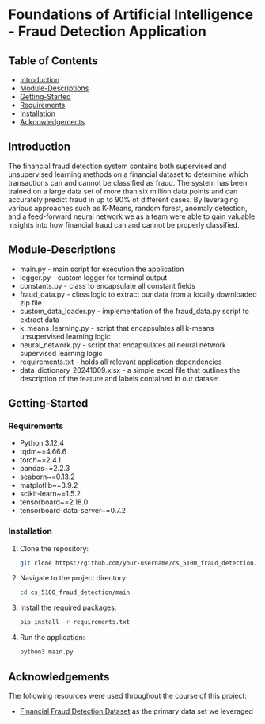 # Foundations of Artificial Intelligence - Fraud Detection Application

## Table of Contents

- [Introduction](#Introduction)
- [Module-Descriptions](#Module-Descriptions)
- [Getting-Started](#Getting-Started)
- [Requirements](#Requirements)
- [Installation](#Installation)
- [Acknowledgements](#Acknowledgements)

## Introduction


The financial fraud detection system contains both supervised and unsupervised learning methods on a financial dataset to determine which transactions can and cannot be classified as fraud. The system has been trained on a large data set of more than six million data points and can accurately predict fraud in up to 90% of different cases. By leveraging various approaches such as K-Means, random forest, anomaly detection, and a feed-forward neural network we as a team were able to gain valuable insights into how financial fraud can and cannot be properly classified.

## Module-Descriptions

- main.py - main script for execution the application
- logger.py - custom logger for terminal output
- constants.py - class to encapsulate all constant fields
- fraud_data.py - class logic to extract our data from a locally downloaded zip file
- custom_data_loader.py - implementation of the fraud_data.py script to extract data
- k_means_learning.py - script that encapsulates all k-means unsupervised learning logic 
- neural_network.py - script that encapsulates all neural network supervised learning logic
- requirements.txt - holds all relevant application dependencies
- data_dictionary_20241009.xlsx - a simple excel file that outlines the description of the feature and labels contained in our dataset

## Getting-Started

### Requirements

- Python 3.12.4
- tqdm~=4.66.6
- torch~=2.4.1
- pandas~=2.2.3
- seaborn~=0.13.2
- matplotlib~=3.9.2
- scikit-learn~=1.5.2
- tensorboard~=2.18.0
- tensorboard-data-server~=0.7.2

### Installation

1. Clone the repository:
   ```bash
   git clone https://github.com/your-username/cs_5100_fraud_detection.git
   ```

2. Navigate to the project directory:
   ```bash
   cd cs_5100_fraud_detection/main
   ```

3. Install the required packages:
   ```bash
   pip install -r requirements.txt
   ```

4. Run the application:
   ```bash
   python3 main.py
   ```

## Acknowledgements

The following resources were used throughout the course of this project:

- <a href="https://www.kaggle.com/datasets/sriharshaeedala/financial-fraud-detection-dataset/data">Financial Fraud Detection Dataset</a> as the primary data set we leveraged</li>
